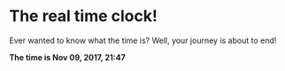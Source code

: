 # The real time clock!

Ever wanted to know what the time is? Well, your journey is about to end!

**The time is Nov 09, 2017, 21:47**
